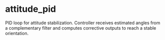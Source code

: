 # attitude_pid
PID loop for attitude stabilization. Controller receives estimated angles from a complementary filter and computes corrective outputs to reach a stable orientation. 
